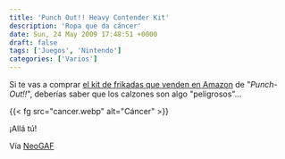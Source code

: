 ```yaml
---
title: 'Punch Out!! Heavy Contender Kit'
description: 'Ropa que da cáncer'
date: Sun, 24 May 2009 17:48:51 +0000
draft: false
tags: ['Juegos', 'Nintendo']
categories: ['Varios']
---
```


Si te vas a comprar [el kit de frikadas que venden en Amazon](http://www.amazon.com/Punch-Out-Amazon-com-Exclusive-Heavyweight-Nintendo-Wii/dp/B001TOQ8MA/ref=sr_1_2?ie=UTF8&s=videogames&qid=1243150984&sr=8-2) de "_Punch-Out!!_", deberías saber que los calzones son algo "peligrosos"...

{{< fg src="cancer.webp" alt="Cáncer" >}}

¡Allá tú!

Vía [NeoGAF](http://www.neogaf.com/forum/showpost.php?p=15930788&postcount=641)